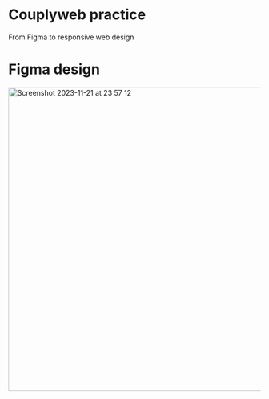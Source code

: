 # Couplyweb practice
From Figma to responsive web design

# Figma design 
<img width="605" alt="Screenshot 2023-11-21 at 23 57 12" src="https://github.com/josieko/couplyweb/assets/122826085/6cd21233-676e-4493-a576-5680728c2ecb">
